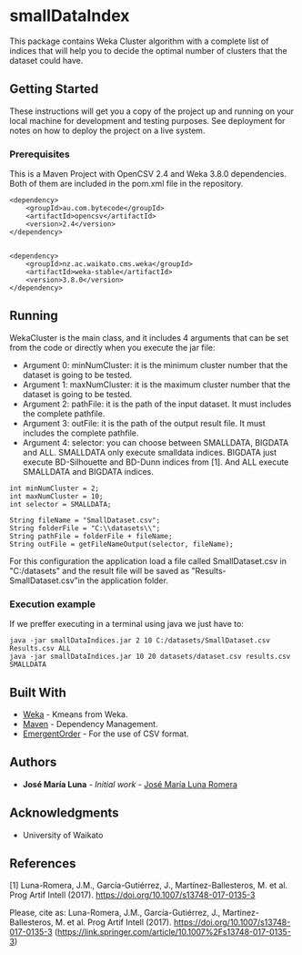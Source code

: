 # smallDataIndex

This package contains Weka Cluster algorithm with a complete list of indices that will help you to decide the optimal number of clusters that the dataset could have.

## Getting Started

These instructions will get you a copy of the project up and running on your local machine for development and testing purposes. See deployment for notes on how to deploy the project on a live system.

### Prerequisites

This is a Maven Project with OpenCSV 2.4 and Weka 3.8.0 dependencies. Both of them are included in the pom.xml file in the repository.

```
<dependency>
    <groupId>au.com.bytecode</groupId>
    <artifactId>opencsv</artifactId>
    <version>2.4</version>
</dependency>

        
<dependency>
    <groupId>nz.ac.waikato.cms.weka</groupId>
    <artifactId>weka-stable</artifactId>
    <version>3.8.0</version>
</dependency>
```

## Running

WekaCluster is the main class, and it includes 4 arguments that can be set from the code or directly when you execute the jar file:
* Argument 0: minNumCluster: it is the minimum cluster number that the dataset is going to be tested.
* Argument 1: maxNumCluster: it is the maximum cluster number that the dataset is going to be tested.
* Argument 2: pathFile: it is the path of the input dataset. It must includes the complete pathfile.
* Argument 3: outFile: it is the path of the output result file. It must includes the complete pathfile.
* Argument 4: selector: you can choose between SMALLDATA, BIGDATA and ALL. SMALLDATA only execute smalldata indices. BIGDATA just execute BD-Silhouette and BD-Dunn indices from [1]. And ALL execute SMALLDATA and BIGDATA indices.

```
int minNumCluster = 2;
int maxNumCluster = 10;
int selector = SMALLDATA;

String fileName = "SmallDataset.csv";
String folderFile = "C:\\datasets\\";
String pathFile = folderFile + fileName;
String outFile = getFileNameOutput(selector, fileName);
```
For this configuration the application load a file called SmallDataset.csv in "C:/datasets" and the result file will be saved as "Results-SmallDataset.csv"in the application folder.

### Execution example

If we preffer executing in a terminal using java we just have to:

```
java -jar smallDataIndices.jar 2 10 C:/datasets/SmallDataset.csv Results.csv ALL
java -jar smallDataIndices.jar 10 20 datasets/dataset.csv results.csv SMALLDATA
```

## Built With

* [Weka](http://www.cs.waikato.ac.nz/ml/weka/) - Kmeans from Weka.
* [Maven](https://maven.apache.org/) - Dependency Management.
* [EmergentOrder](https://github.com/EmergentOrder/opencsv) - For the use of CSV format.

## Authors

* **José María Luna** - *Initial work* - [José María Luna Romera](https://github.com/josemarialuna)

## Acknowledgments

* University of Waikato

## References

[1] Luna-Romera, J.M., García-Gutiérrez, J., Martínez-Ballesteros, M. et al. Prog Artif Intell (2017). https://doi.org/10.1007/s13748-017-0135-3

Please, cite as: Luna-Romera, J.M., García-Gutiérrez, J., Martínez-Ballesteros, M. et al. Prog Artif Intell (2017). https://doi.org/10.1007/s13748-017-0135-3 (https://link.springer.com/article/10.1007%2Fs13748-017-0135-3)
